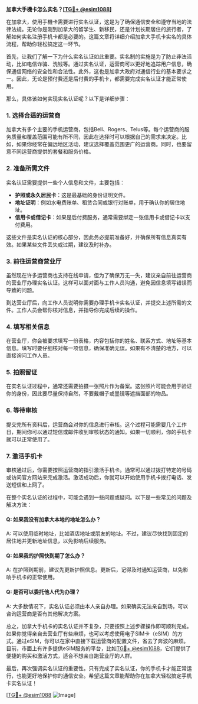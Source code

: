 **加拿大手機卡怎么实名？[[TG💪+ @esim1088](https://t.me/s/esim1088)]**

在加拿大，使用手機卡需要进行实名认证，这是为了确保通信安全和遵守当地的法律法规。无论你是刚到加拿大的留学生、新移民，还是计划长期居住的旅行者，了解如何实名注册手机卡都是必要的。这篇文章将详细介绍加拿大手机卡实名的具体流程，帮助你轻松搞定这一环节。

首先，让我们了解一下为什么实名认证如此重要。实名制的实施是为了防止非法活动，比如电信诈骗、洗钱等。通过实名认证，运营商可以更好地追踪用户信息，确保通信网络的安全性和合法性。此外，这也是加拿大政府对通信行业的基本要求之一。因此，无论是预付费还是后付费的手机卡，都需要完成实名认证才能正常使用。

那么，具体该如何实现实名认证呢？以下是详细步骤：

### 1. **选择合适的运营商**
加拿大有多个主要的手机运营商，包括Bell、Rogers、Telus等。每个运营商的服务质量和覆盖范围可能有所不同，因此在选择时可以根据自己的需求来决定。比如，如果你经常在偏远地区活动，建议选择覆盖范围更广的运营商。同时，也要留意不同运营商提供的套餐和服务价格。

### 2. **准备所需文件**
实名认证需要提供一些个人信息和文件，主要包括：
- **护照或永久居民卡**：这是最基础的身份证明文件。
- **地址证明**：例如水电费账单、租赁合同或银行对账单，用于确认你的居住地址。
- **信用卡或借记卡**：如果是后付费服务，通常需要绑定一张信用卡或借记卡以支付费用。

这些文件是实名认证的核心部分，因此务必提前准备好，并确保所有信息真实有效。如果某些文件丢失或过期，建议及时补办。

### 3. **前往运营商营业厅**
虽然现在许多运营商也支持在线申请，但为了确保万无一失，建议亲自前往运营商的营业厅办理实名认证。这样可以面对面与工作人员沟通，避免因信息填写错误而导致的问题。

到达营业厅后，向工作人员说明你需要办理手机卡实名认证，并提交上述所需的文件。工作人员会帮你核对信息，并指导你完成后续的操作。

### 4. **填写相关信息**
在营业厅，你会被要求填写一份表格，内容包括你的姓名、联系方式、地址等基本信息。填写时要仔细核对每一项信息，确保准确无误。如果有不清楚的地方，可以直接询问工作人员。

### 5. **拍照留证**
在实名认证过程中，通常还需要拍摄一张照片作为备案。这张照片可能会用于验证你的身份，因此要尽量保持自然，不要戴帽子或墨镜等遮挡面部的物品。

### 6. **等待审核**
提交完所有资料后，运营商会对你的信息进行审核。这个过程可能需要几个工作日，期间你可以通过短信或邮件收到审核状态的通知。如果一切顺利，你的手机卡就可以正常使用了。

### 7. **激活手机卡**
审核通过后，你需要按照运营商的指引激活手机卡。通常可以通过拨打特定的号码或访问官方网站来完成激活。激活成功后，你就可以开始使用手机卡拨打电话、发送短信和上网了。

在整个实名认证的过程中，可能会遇到一些问题或疑问。以下是一些常见的问题及解决方法：

#### Q: 如果我没有加拿大本地的地址怎么办？
A: 可以使用临时地址，比如酒店地址或朋友的地址。不过，建议尽快找到固定的居住地并更新地址信息，以免影响后续服务。

#### Q: 如果我的护照快到期了怎么办？
A: 在护照到期前，建议先更新护照信息。更新后，记得及时通知运营商，以免影响手机卡的正常使用。

#### Q: 是否可以委托他人代为办理？
A: 大多数情况下，实名认证必须由本人亲自办理。如果确实无法亲自到场，可以咨询运营商是否有其他解决方案。

总之，加拿大手机卡的实名认证并不复杂，只要按照上述步骤操作即可顺利完成。如果你觉得亲自去营业厅有些麻烦，也可以考虑使用电子SIM卡（eSIM）的方式。通过eSIM，你可以在家中直接下载运营商的配置文件，省去了奔波的麻烦。目前，市面上有许多提供eSIM服务的平台，比如[TG💪+ @esim1088](https://t.me/s/esim1088)，它们提供了便捷的购买和激活方式，适合不想亲自跑营业厅的人群。

最后，再次强调实名认证的重要性。只有完成了实名认证，你的手机卡才能正常运行，也能更好地保护你的通信安全。希望这篇文章能帮助你在加拿大轻松搞定手机卡实名认证！

[[TG💪+ @esim1088](https://t.me/s/esim1088) ![Image](https://i.postimg.cc/4NQfJmqS/Snipaste-2025-05-13-00-14-12.png)]